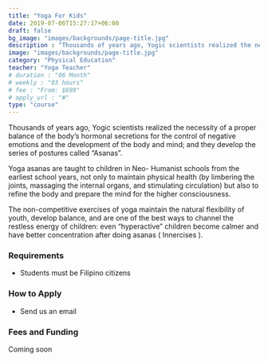 ```yaml
---
title: "Yoga For Kids"
date: 2019-07-06T15:27:17+06:00
draft: false
bg_image: "images/backgrounds/page-title.jpg"
description : "Thousands of years ago, Yogic scientists realized the necessity of a proper balance of the body’s hormonal secretions for the control of negative emotions and the development of the body and mind; and they develop the series of postures called Asanas"
image: "images/backgrounds/page-title.jpg"
category: "Physical Education"
teacher: "Yoga Teacher"
# duration : "06 Month"
# weekly : "03 hours"
# fee : "From: $699"
# apply_url : "#"
type: "course"
---
```




Thousands of years ago, Yogic scientists realized the necessity of a proper balance of the body’s hormonal secretions for the control of negative emotions and the development of the body and mind; and they develop the series of postures called “Asanas”.

Yoga asanas are taught to children in Neo- Humanist schools from the earliest school years, not only to maintain physical health (by limbering the joints, massaging the internal organs, and stimulating circulation) but also to refine the body and prepare the mind for the higher consciousness.

The non-competitive exercises of yoga maintain the natural flexibility of youth, develop balance, and are one of the best ways to channel the restless energy of children: even “hyperactive” children become calmer and have better concentration after doing asanas ( Innercises ).



### Requirements


* Students must be Filipino citizens


### How to Apply

* Send us an email

### Fees and Funding

Coming soon

